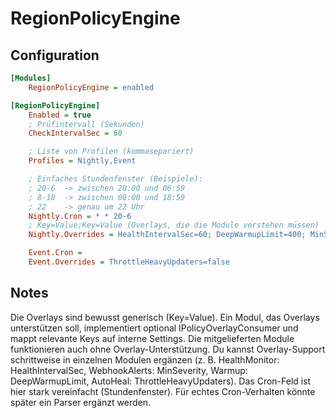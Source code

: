 # RegionPolicyEngine

## Configuration
~~~ini
[Modules]
    RegionPolicyEngine = enabled

[RegionPolicyEngine]
    Enabled = true
    ; Prüfintervall (Sekunden)
    CheckIntervalSec = 60

    ; Liste von Profilen (kommasepariert)
    Profiles = Nightly,Event

    ; Einfaches Stundenfenster (Beispiele):
    ; 20-6  -> zwischen 20:00 und 06:59
    ; 8-18  -> zwischen 08:00 und 18:59
    ; 22    -> genau um 22 Uhr
    Nightly.Cron = * * 20-6
    ; Key=Value;Key=Value (Overlays, die die Module verstehen müssen)
    Nightly.Overrides = HealthIntervalSec=60; DeepWarmupLimit=400; MinSeverity=Error

    Event.Cron =
    Event.Overrides = ThrottleHeavyUpdaters=false
~~~

## Notes

Die Overlays sind bewusst generisch (Key=Value). Ein Modul, das Overlays unterstützen soll, implementiert optional IPolicyOverlayConsumer und mappt relevante Keys auf interne Settings.
Die mitgelieferten Module funktionieren auch ohne Overlay-Unterstützung. Du kannst Overlay-Support schrittweise in einzelnen Modulen ergänzen (z. B. HealthMonitor: HealthIntervalSec, WebhookAlerts: MinSeverity, Warmup: DeepWarmupLimit, AutoHeal: ThrottleHeavyUpdaters).
Das Cron-Feld ist hier stark vereinfacht (Stundenfenster). Für echtes Cron-Verhalten könnte später ein Parser ergänzt werden.